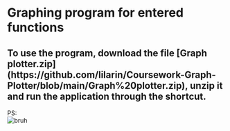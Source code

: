 # Graphing program for entered functions

<h2>To use the program, download the file [Graph plotter.zip](https://github.com/lilarin/Coursework-Graph-Plotter/blob/main/Graph%20plotter.zip), unzip it and run the application through the shortcut.</h2>



PS:</br>
![bruh](https://i.imgur.com/sjJhSnW.png)